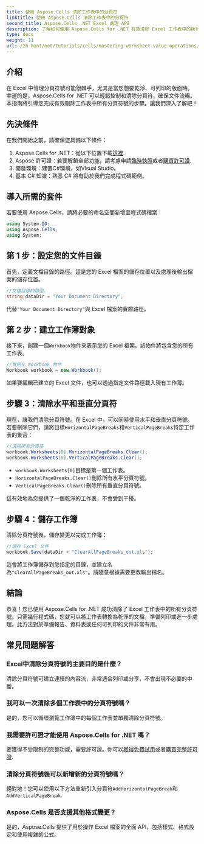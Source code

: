 ```yaml
---
title: 使用 Aspose.Cells 清除工作表中的分頁符
linktitle: 使用 Aspose.Cells 清除工作表中的分頁符
second_title: Aspose.Cells .NET Excel 處理 API
description: 了解如何使用 Aspose.Cells for .NET 有效清除 Excel 工作表中的所有分頁符號。本逐步指南簡化了該過程。
type: docs
weight: 11
url: /zh-hant/net/tutorials/cells/mastering-worksheet-value-operations/clear-page-breaks/
---
```

## 介紹

在 Excel 中管理分頁符號可能很棘手，尤其是當您想要乾淨、可列印的版面時。幸運的是，Aspose.Cells for .NET 可以輕鬆控制和清除分頁符，確保文件流暢。本指南將引導您完成有效刪除工作表中所有分頁符號的步驟。讓我們深入了解吧！

## 先決條件

在我們開始之前，請確保您具備以下條件：

1.  Aspose.Cells for .NET：從以下位置下載[這裡](https://releases.aspose.com/cells/net/).
2. Aspose 許可證：若要解鎖全部功能，請考慮申請[臨時執照](https://purchase.aspose.com/temporary-license/)或者[購買許可證](https://purchase.aspose.com/buy).
3. 開發環境：建置C#環境，如Visual Studio。
4. 基本 C# 知識：熟悉 C# 將有助於我們完成程式碼範例。

## 導入所需的套件

若要使用 Aspose.Cells，請將必要的命名空間新增至程式碼檔案：

```csharp
using System.IO;
using Aspose.Cells;
using System;
```

## 第 1 步：設定您的文件目錄

首先，定義文檔目錄的路徑。這是您的 Excel 檔案的儲存位置以及處理後輸出檔案的儲存位置。

```csharp
//文檔目錄的路徑。
string dataDir = "Your Document Directory";
```

代替`"Your Document Directory"`與 Excel 檔案的實際路徑。

## 第 2 步：建立工作簿對象

接下來，創建一個`Workbook`物件來表示您的 Excel 檔案。該物件將包含您的所有工作表。

```csharp
//實例化 Workbook 物件
Workbook workbook = new Workbook();
```

如果要編輯已建立的 Excel 文件，也可以透過指定文件路徑載入現有工作簿。

## 步驟 3：清除水平和垂直分頁符

現在，讓我們清除分頁符號。在 Excel 中，可以同時使用水平和垂直分頁符號。若要刪除它們，請將目標`HorizontalPageBreaks`和`VerticalPageBreaks`特定工作表的集合：

```csharp
//清除所有分頁符
workbook.Worksheets[0].HorizontalPageBreaks.Clear();
workbook.Worksheets[0].VerticalPageBreaks.Clear();
```

- `workbook.Worksheets[0]`目標是第一個工作表。
- `HorizontalPageBreaks.Clear()`刪除所有水平分頁符號。
- `VerticalPageBreaks.Clear()`刪除所有垂直分頁符號。

這有效地為您提供了一個乾淨的工作表，不會受到干擾。

## 步驟 4：儲存工作簿

清除分頁符號後，儲存變更以完成工作簿：

```csharp
//儲存 Excel 文件
workbook.Save(dataDir + "ClearAllPageBreaks_out.xls");
```

這會將工作簿儲存到您指定的目錄，並建立名為`"ClearAllPageBreaks_out.xls"`。請隨意根據需要更改輸出檔名。

## 結論

恭喜！您已使用 Aspose.Cells for .NET 成功清除了 Excel 工作表中的所有分頁符號。只需幾行程式碼，您就可以將工作表轉換為乾淨的文檔，準備列印或進一步處理。此方法對於準備報告、資料表或任何可列印的文件非常有用。

## 常見問題解答

### Excel中清除分頁符號的主要目的是什麼？  
清除分頁符號可建立連續的內容流，非常適合列印或分享，不會出現不必要的中斷。

### 我可以一次清除多個工作表中的分頁符號嗎？  
是的，您可以循環瀏覽工作簿中的每個工作表並單獨清除分頁符號。

### 我需要許可證才能使用 Aspose.Cells for .NET 嗎？  
要獲得不受限制的完整功能，需要許可證。你可以[獲得免費試用](https://releases.aspose.com/)或者[購買完整許可證](https://purchase.aspose.com/buy).

### 清除分頁符號後可以新增新的分頁符號嗎？  
絕對地！您可以使用以下方法重新引入分頁符`AddHorizontalPageBreak`和`AddVerticalPageBreak`.

### Aspose.Cells 是否支援其他格式變更？  
是的，Aspose.Cells 提供了用於操作 Excel 檔案的全面 API，包括樣式、格式設定和使用複雜的公式。